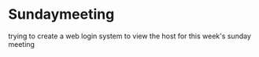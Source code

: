 # Sundaymeeting
trying to create a web login system to view the host for this week's sunday meeting

